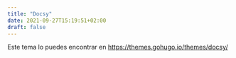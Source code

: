 ```yaml
---
title: "Docsy"
date: 2021-09-27T15:19:51+02:00
draft: false
---
```


Este tema lo puedes encontrar en <https://themes.gohugo.io/themes/docsy/>
